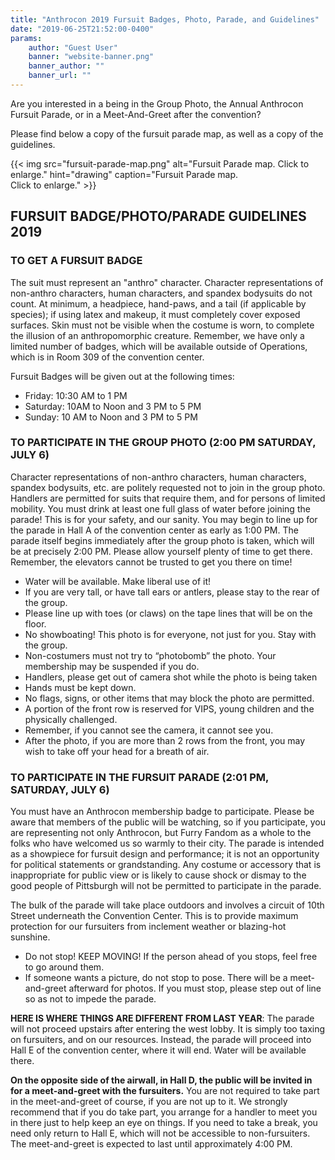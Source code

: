 ```yaml
---
title: "Anthrocon 2019 Fursuit Badges, Photo, Parade, and Guidelines"
date: "2019-06-25T21:52:00-0400"
params:
    author: "Guest User"
    banner: "website-banner.png"
    banner_author: ""
    banner_url: ""
---
```


Are you interested in a being in the Group Photo, the Annual Anthrocon Fursuit Parade, or in a Meet-And-Greet after the convention?

Please find below a copy of the fursuit parade map, as well as a copy of the guidelines.

{{< img src="fursuit-parade-map.png" alt="Fursuit Parade map. Click to enlarge." hint="drawing" caption="Fursuit Parade map.<br>Click to enlarge." >}}

## FURSUIT BADGE/PHOTO/PARADE GUIDELINES 2019

### TO GET A FURSUIT BADGE

The suit must represent an "anthro" character. Character representations of non-anthro characters, human characters, and spandex bodysuits do not count. At minimum, a headpiece, hand-paws, and a tail (if applicable by species); if using latex and makeup, it must completely cover exposed surfaces. Skin must not be visible when the costume is worn, to complete the illusion of an anthropomorphic creature. Remember, we have only a limited number of badges, which will be available outside of Operations, which is in Room 309 of the convention center.

Fursuit Badges will be given out at the following times:

- Friday: 10:30 AM to 1 PM
- Saturday: 10AM to Noon and 3 PM to 5 PM
- Sunday: 10 AM to Noon and 3 PM to 5 PM

### TO PARTICIPATE IN THE GROUP PHOTO (2:00 PM SATURDAY, JULY 6)

Character representations of non-anthro characters, human characters, spandex bodysuits, etc. are politely requested not to join in the group photo. Handlers are permitted for suits that require them, and for persons of limited mobility. You must drink at least one full glass of water before joining the parade! This is for your safety, and our sanity. You may begin to line up for the parade in Hall A of the convention center as early as 1:00 PM. The parade itself begins immediately after the group photo is taken, which will be at precisely 2:00 PM. Please allow yourself plenty of time to get there. Remember, the elevators cannot be trusted to get you there on time!

- Water will be available. Make liberal use of it!
- If you are very tall, or have tall ears or antlers, please stay to the rear of the group.
- Please line up with toes (or claws) on the tape lines that will be on the floor.
- No showboating! This photo is for everyone, not just for you. Stay with the group.
- Non-costumers must not try to “photobomb” the photo. Your membership may be suspended if you do.
- Handlers, please get out of camera shot while the photo is being taken
- Hands must be kept down.
- No flags, signs, or other items that may block the photo are permitted.
- A portion of the front row is reserved for VIPS, young children and the physically challenged.
- Remember, if you cannot see the camera, it cannot see you.
- After the photo, if you are more than 2 rows from the front, you may wish to take off your head for a breath of air.

### TO PARTICIPATE IN THE FURSUIT PARADE (2:01 PM, SATURDAY, JULY 6)

You must have an Anthrocon membership badge to participate. Please be aware that members of the public will be watching, so if you participate, you are representing not only Anthrocon, but Furry Fandom as a whole to the folks who have welcomed us so warmly to their city. The parade is intended as a showpiece for fursuit design and performance; it is not an opportunity for political statements or grandstanding. Any costume or accessory that is inappropriate for public view or is likely to cause shock or dismay to the good people of Pittsburgh will not be permitted to participate in the parade.

The bulk of the parade will take place outdoors and involves a circuit of 10th Street underneath the Convention Center. This is to provide maximum protection for our fursuiters from inclement weather or blazing-hot sunshine.

- Do not stop! KEEP MOVING! If the person ahead of you stops, feel free to go around them.
- If someone wants a picture, do not stop to pose. There will be a meet-and-greet afterward for photos. If you must stop, please step out of line so as not to impede the parade.

**HERE IS WHERE THINGS ARE DIFFERENT FROM LAST YEAR**: The parade will not proceed upstairs after entering the west lobby. It is simply too taxing on fursuiters, and on our resources. Instead, the parade will proceed into Hall E of the convention center, where it will end. Water will be available there.

**On the opposite side of the airwall, in Hall D, the public will be invited in for a meet-and-greet with the fursuiters.** You are not required to take part in the meet-and-greet of course, if you are not up to it. We strongly recommend that if you do take part, you arrange for a handler to meet you in there just to help keep an eye on things. If you need to take a break, you need only return to Hall E, which will not be accessible to non-fursuiters. The meet-and-greet is expected to last until approximately 4:00 PM.
